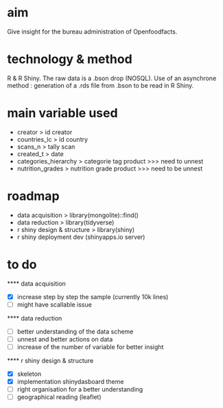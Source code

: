 # aim 

Give insight for the bureau administration of Openfoodfacts.

# technology & method

R & R Shiny.
The raw data is a .bson drop (NOSQL). Use of an asynchrone method : generation of a .rds file from .bson to be read in R Shiny. 

# main variable used

* creator > id creator
* countries_lc > id country
* scans_n > tally scan
* created_t > date 
* categories_hierarchy > categorie tag product >>> need to unnest
* nutrition_grades > nutrition grade product >>> need to be unnest

# roadmap 

* data acquisition > library(mongolite)::find()
* data reduction > library(tidyverse)
* r shiny design & structure > library(shiny)
* r shiny deployment dev (shinyapps.io server)

# to do

**** data acquisition

- [x] increase step by step the sample (currently 10k lines)
- [ ] might have scallable issue

**** data reduction

- [ ] better understanding of the data scheme
- [ ] unnest and better actions on data
- [ ] increase of the number of variable for better insight

**** r shiny design & structure

- [x] skeleton
- [x] implementation shinydasboard theme
- [ ] right organisation for a better understanding 
- [ ] geographical reading (leaflet)
